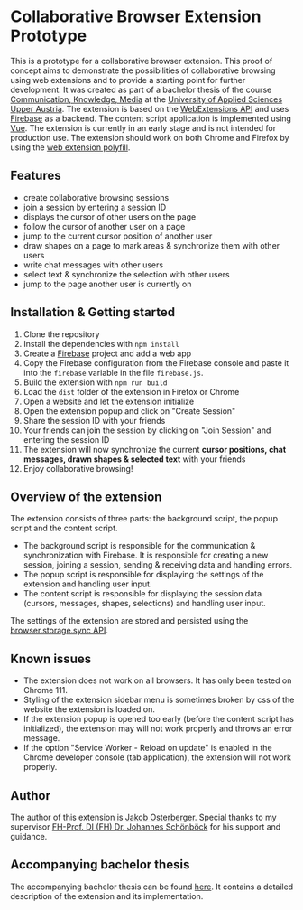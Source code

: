 # Collaborative Browser Extension Prototype

This is a prototype for a collaborative browser extension. This proof of concept aims to demonstrate the possibilities of collaborative browsing using web extensions and to provide a starting point for further development. 
It was created as part of a bachelor thesis of the course [Communication, Knowledge, Media](https://www.fh-ooe.at/en/campus-hagenberg/studiengaenge/bachelor/kommunikation-wissen-medien/) at the [University of Applied Sciences Upper Austria](https://www.fh-ooe.at/en/).
The extension is based on the [WebExtensions API](https://developer.mozilla.org/en-US/Add-ons/WebExtensions) and uses [Firebase](https://firebase.google.com/) as a backend. The content script application is implemented using [Vue](https://vuejs.org/). 
The extension is currently in an early stage and is not intended for production use. 
The extension should work on both Chrome and Firefox by using the [web extension polyfill](https://github.com/mozilla/webextension-polyfill).

## Features
- create collaborative browsing sessions
- join a session by entering a session ID
- displays the cursor of other users on the page
- follow the cursor of another user on a page
- jump to the current cursor position of another user
- draw shapes on a page to mark areas & synchronize them with other users
- write chat messages with other users
- select text & synchronize the selection with other users
- jump to the page another user is currently on

## Installation & Getting started
1. Clone the repository
2. Install the dependencies with `npm install`
3. Create a [Firebase](https://firebase.google.com/) project and add a web app
4. Copy the Firebase configuration from the Firebase console and paste it into the `firebase` variable in the file `firebase.js`.
3. Build the extension with `npm run build`
4. Load the `dist` folder of the extension in Firefox or Chrome
5. Open a website and let the extension initialize
5. Open the extension popup and click on "Create Session"
6. Share the session ID with your friends
7. Your friends can join the session by clicking on "Join Session" and entering the session ID
8. The extension will now synchronize the current **cursor positions, chat messages, drawn shapes & selected text** with your friends
9. Enjoy collaborative browsing!

## Overview of the extension
The extension consists of three parts: the background script, the popup script and the content script. 
- The background script is responsible for the communication & synchronization with Firebase. It is responsible for creating a new session, joining a session, sending & receiving data and handling errors.
- The popup script is responsible for displaying the settings of the extension and handling user input.
- The content script is responsible for displaying the session data (cursors, messages, shapes, selections) and handling user input.

The settings of the extension are stored and persisted using the [browser.storage.sync API](https://developer.mozilla.org/en-US/docs/Mozilla/Add-ons/WebExtensions/API/storage/sync).

## Known issues
- The extension does not work on all browsers. It has only been tested on Chrome 111.
- Styling of the extension sidebar menu is sometimes broken by css of the website the extension is loaded on.
- If the extension popup is opened too early (before the content script has initialized), the extension may will not work properly and throws an error message.
- If the option "Service Worker - Reload on update" is enabled in the Chrome developer console (tab application), the extension will not work properly.

## Author
The author of this extension is [Jakob Osterberger](https://jkoster.com). Special thanks to my supervisor [FH-Prof. DI (FH) Dr. Johannes Schönböck](https://pure.fh-ooe.at/de/persons/johannes-sch%C3%B6nb%C3%B6ck) for his support and guidance.

## Accompanying bachelor thesis
The accompanying bachelor thesis can be found [here](). It contains a detailed description of the extension and its implementation.